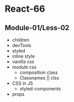 # React-66

## Module-01/Less-02
- children
- devTools
- styled
- inline style
- vanilla css
- module css
  - composition class
  - Classnames || clsx
- CSS in JS
  - styled-components
- props
